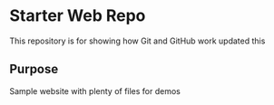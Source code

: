 # Starter Web Repo

This repository is for showing how Git and GitHub work updated this

## Purpose

Sample website with plenty of files for demos